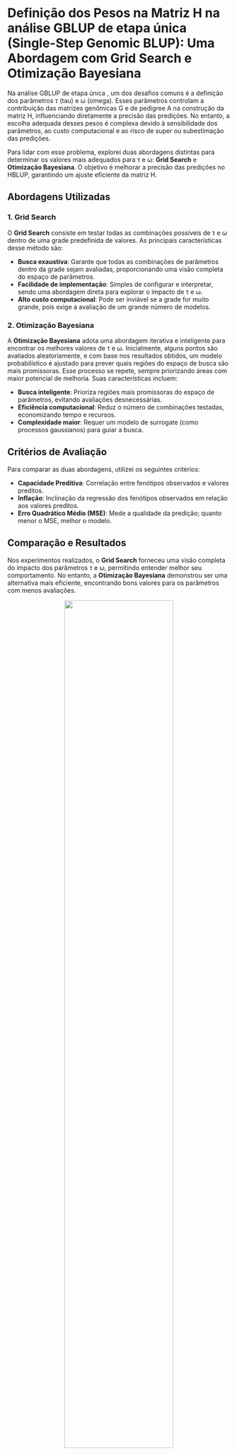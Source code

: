# Definição dos Pesos na Matriz H na análise GBLUP de etapa única (Single-Step Genomic BLUP): Uma Abordagem com Grid Search e Otimização Bayesiana

Na análise GBLUP de etapa única , um dos desafios comuns é a definição dos parâmetros τ (tau) e ω (omega). Esses parâmetros controlam a contribuição das matrizes genômicas G e de pedigree A na construção da matriz H, influenciando diretamente a precisão das predições. No entanto, a escolha adequada desses pesos é complexa devido à sensibilidade dos parâmetros, ao custo computacional e ao risco de super ou subestimação das predições.

Para lidar com esse problema, explorei duas abordagens distintas para determinar os valores mais adequados para τ e ω: **Grid Search** e **Otimização Bayesiana**. O objetivo é melhorar a precisão das predições no HBLUP, garantindo um ajuste eficiente da matriz H.

## Abordagens Utilizadas

### 1. Grid Search
O **Grid Search** consiste em testar todas as combinações possíveis de τ e ω dentro de uma grade predefinida de valores. As principais características desse método são:

- **Busca exaustiva**: Garante que todas as combinações de parâmetros dentro da grade sejam avaliadas, proporcionando uma visão completa do espaço de parâmetros.
- **Facilidade de implementação**: Simples de configurar e interpretar, sendo uma abordagem direta para explorar o impacto de τ e ω.
- **Alto custo computacional**: Pode ser inviável se a grade for muito grande, pois exige a avaliação de um grande número de modelos.

### 2. Otimização Bayesiana
A **Otimização Bayesiana** adota uma abordagem iterativa e inteligente para encontrar os melhores valores de τ e ω. Inicialmente, alguns pontos são avaliados aleatoriamente, e com base nos resultados obtidos, um modelo probabilístico é ajustado para prever quais regiões do espaço de busca são mais promissoras. Esse processo se repete, sempre priorizando áreas com maior potencial de melhoria. Suas características incluem:

- **Busca inteligente**: Prioriza regiões mais promissoras do espaço de parâmetros, evitando avaliações desnecessárias.
- **Eficiência computacional**: Reduz o número de combinações testadas, economizando tempo e recursos.
- **Complexidade maior**: Requer um modelo de surrogate (como processos gaussianos) para guiar a busca.

## Critérios de Avaliação
Para comparar as duas abordagens, utilizei os seguintes critérios:

- **Capacidade Preditiva**: Correlação entre fenótipos observados e valores preditos.
- **Inflação**: Inclinação da regressão dos fenótipos observados em relação aos valores preditos.
- **Erro Quadrático Médio (MSE)**: Mede a qualidade da predição; quanto menor o MSE, melhor o modelo.

## Comparação e Resultados
Nos experimentos realizados, o **Grid Search** forneceu uma visão completa do impacto dos parâmetros τ e ω, permitindo entender melhor seu comportamento. No entanto, a **Otimização Bayesiana** demonstrou ser uma alternativa mais eficiente, encontrando bons valores para os parâmetros com menos avaliações.

<p align="center">
  <img src='./heritability/Figure2.png' width='70%' height='70%' alt="">
</p>

Os gráficos gerados mostram que:

- No **Grid Search**, os pontos são distribuídos uniformemente, cobrindo toda a grade de parâmetros.
- Na **Otimização Bayesiana**, os pontos testados são mais dispersos no início, mas rapidamente se concentram nas regiões mais promissoras.

Essa comparação demonstra que ambas as abordagens têm suas vantagens e podem ser usadas em conjunto para melhorar a definição dos pesos na matriz H. 

# Para quem quiser explorar mais afundo os efeito dos parâmetros τ e ω na construção da matriz H, recomento esse estudo: 
MARTINI, Johannes WR et al. The effect of the H−1 scaling factors τ and ω on the structure of H in the single-step procedure. Genetics Selection Evolution, v. 50, n. 1, p. 16, 2018. https://doi.org/10.1186/s12711-018-0386-x. 

# Pacotes Utilizados
Para implementar as análises de Grid Search e Otimização Bayesiana, foram utilizados pacotes específicos do R que facilitam o cálculo da matriz H, a ajustagem de modelos mistos e a otimização de parâmetros. O pacote `**AGHmatrix**` foi empregado para calcular as matrizes de parentesco genômico (G) e de pedigree (A), bem como para construir a matriz híbrida H com os parâmetros τ e ω. Para ajustar os modelos mistos, utilizou-se o pacote `**sommer**`, que permite a inclusão de estruturas complexas de variância e covariância. Já a otimização bayesiana foi realizada com o pacote `**rBayesianOptimization**`, que implementa uma abordagem eficiente para explorar o espaço de parâmetros. Além disso, o pacote `**dplyr**` foi utilizado para manipulação de dados e o `**ggplot2**` para a visualização dos resultados.
